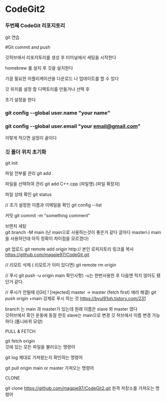 # CodeGit2

### 두번째 CodeGit 리포지토리

git 연습
  
  
#Git  commit and push

깃허브에서 리포지토리를 생성 후 터미널에서 세팅을 시작한다

homebrew 를 설치 후 깃을 설치한다

가끔 필요한 어플리케이션을 다운로드 나 업데이트를 할 수 있다 


깃 위치를 설정 할 디렉토리를 만들거나 선택 후 

초기 설정을 한다
### git config --global user.name "your name"
### git config --global user.email "your email@gmail.com"
이렇게 적으면 설정이 끝이다


### 깃 폴더 위치 초기화
git init  

파일 전부를 관리
git add .     

파일을 선택하여 관리
git add C++.cpp     (파일명).(파일 확장자)

파일 상태 확인
git status

// 초기 설정한 이름과 이메일을 확인
git config --list

커밋 
git commit -m "something comment"	

브랜치 세팅  
git branch -M main
(난 main으로 사용하는것이 좋은거 같다  글마다 master나 main을 사용하던데 아직 정확이 차이점을 모르겠다)

git 업로드
git remote add origin http:// 본인 로피지토리 링크를 복사
https://github.com/magpie97/CodeGit.git

// 리모트 삭제 ( 리모트가 이미 있다면)
git remote rm origin 


// 푸시
git push -u origin main
 확인사항)   -u는  한번사용한 후 다음엔 적지 않아도 됐던거 같다.

// 푸시가 안될때  ([Git] ! [rejected] master -> master (fetch first) 에러 해결)
git push origin +main
강제로 푸시 하는 것
https://byul91oh.tistory.com/231


branch 는  main 과 master가 있는데
원래 이름은 slave 와 master 였다    
깃허브에서 흑인 운동에 동참 한듯  slave는 main으로 변경   깃 허브에서 이름 변경 가능하다 (톱니바퀴 모양)


PULL & FETCH

git fetch origin   
깃에 있는 모든 파일을 불러오는 명령어


git log 
제대로 가져왔는지 확인하는 명령어

git pull origin main      or      master
가져오는 명령어




CLONE

git clone https://github.com/magpie97/CodeGit2.git
원격 저장소를 가져오는 명령어 
